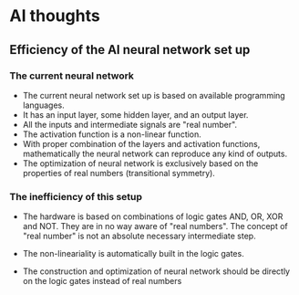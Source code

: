# AI thoughts

## Efficiency of the AI neural network set up

### The current neural network
- The current neural network set up is based on available programming languages.
- It has an input layer, some hidden layer, and an output layer.
- All the inputs and intermediate signals are "real number".
- The activation function is a non-linear function.
- With proper combination of the layers and activation functions, mathematically the neural network can reproduce any kind of outputs.
- The optimization of neural network is exclusively based on the properties of real numbers (transitional symmetry). 

### The inefficiency of this setup
- The hardware is based on combinations of logic gates AND, OR, XOR and NOT. They are in no way aware of "real numbers". The concept of "real number" is not an absolute necessary intermediate step.
- The non-lineariality is automatically built in the logic gates.
  
- The construction and optimization of neural network should be directly on the logic gates instead of real numbers

